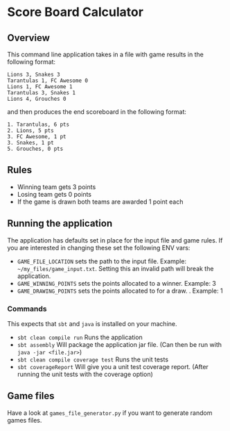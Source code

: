 # Score Board Calculator
## Overview
This command line application takes in a file with game results in the following format:

```
Lions 3, Snakes 3
Tarantulas 1, FC Awesome 0
Lions 1, FC Awesome 1
Tarantulas 3, Snakes 1
Lions 4, Grouches 0
```

and then produces the end scoreboard in the following format:

```
1. Tarantulas, 6 pts
2. Lions, 5 pts
3. FC Awesome, 1 pt
3. Snakes, 1 pt
5. Grouches, 0 pts
```

## Rules
* Winning team gets 3 points
* Losing team gets 0 points
* If the game is drawn both teams are awarded 1 point each

## Running the application
The application has defaults set in place for the input file and game rules.
If you are interested in changing these set the following ENV vars:
* `GAME_FILE_LOCATION` sets the path to the input file. Example: `~/my_files/game_input.txt`. Setting this an invalid path will break the application.
* `GAME_WINNING_POINTS` sets the points allocated to a winner. Example: 3
* `GAME_DRAWING_POINTS` sets the points allocated to for a draw. . Example: 1

### Commands
This expects that `sbt` and `java` is installed on your machine.
* `sbt clean compile run` Runs the application
* `sbt assembly` Will package the application jar file. (Can then be run with `java -jar <file.jar>`)
* `sbt clean compile coverage test` Runs the unit tests
* `sbt coverageReport` Will give you a unit test coverage report. (After running the unit tests with the coverage option)

## Game files
Have a look at `games_file_generator.py` if you want to generate random games files.
